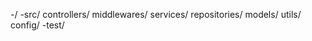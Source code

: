 -/
   -src/
     controllers/
     middlewares/
     services/
     repositories/
     models/
     utils/
     config/
   -test/
